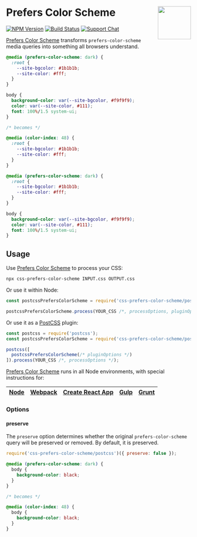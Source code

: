 # Prefers Color Scheme [<img src="https://jonathantneal.github.io/postcss-logo.svg" alt="" width="90" height="90" align="right">][Prefers Color Scheme]

[![NPM Version][npm-img]][npm-url]
[![Build Status][cli-img]][cli-url]
[![Support Chat][git-img]][git-url]

[Prefers Color Scheme] transforms `prefers-color-scheme` media queries into
something all browsers understand.

```css
@media (prefers-color-scheme: dark) {
  :root {
    --site-bgcolor: #1b1b1b;
    --site-color: #fff;
  }
}

body {
  background-color: var(--site-bgcolor, #f9f9f9);
  color: var(--site-color, #111);
  font: 100%/1.5 system-ui;
}

/* becomes */

@media (color-index: 48) {
  :root {
    --site-bgcolor: #1b1b1b;
    --site-color: #fff;
  }
}

@media (prefers-color-scheme: dark) {
  :root {
    --site-bgcolor: #1b1b1b;
    --site-color: #fff;
  }
}

body {
  background-color: var(--site-bgcolor, #f9f9f9);
  color: var(--site-color, #111);
  font: 100%/1.5 system-ui;
}
```

## Usage

Use [Prefers Color Scheme] to process your CSS:

```bash
npx css-prefers-color-scheme INPUT.css OUTPUT.css
```

Or use it within Node:

```js
const postcssPrefersColorScheme = require('css-prefers-color-scheme/postcss');

postcssPrefersColorScheme.process(YOUR_CSS /*, processOptions, pluginOptions */);
```

Or use it as a [PostCSS] plugin:

```js
const postcss = require('postcss');
const postcssPrefersColorScheme = require('css-prefers-color-scheme/postcss');

postcss([
  postcssPrefersColorScheme(/* pluginOptions */)
]).process(YOUR_CSS /*, processOptions */);
```

[Prefers Color Scheme] runs in all Node environments, with special
instructions for:

| [Node](INSTALL.md#node) | [Webpack](INSTALL.md#webpack) | [Create React App](INSTALL.md#create-react-app) | [Gulp](INSTALL.md#gulp) | [Grunt](INSTALL.md#grunt) |
| --- | --- | --- | --- | --- |

### Options

#### preserve

The `preserve` option determines whether the original `prefers-color-scheme`
query will be preserved or removed. By default, it is preserved.

```js
require('css-prefers-color-scheme/postcss')({ preserve: false });
```

```css
@media (prefers-color-scheme: dark) {
  body {
    background-color: black;
  }
}

/* becomes */

@media (color-index: 48) {
  body {
    background-color: black;
  }
}
```

[cli-img]: https://img.shields.io/travis/csstools/css-prefers-color-scheme/master.svg
[cli-url]: https://travis-ci.org/csstools/css-prefers-color-scheme
[git-img]: https://img.shields.io/badge/support-chat-blue.svg
[git-url]: https://gitter.im/postcss/postcss
[npm-img]: https://img.shields.io/npm/v/css-prefers-color-scheme.svg
[npm-url]: https://www.npmjs.com/package/css-prefers-color-scheme

[PostCSS]: https://github.com/postcss/postcss
[Prefers Color Scheme]: https://github.com/csstools/css-prefers-color-scheme
